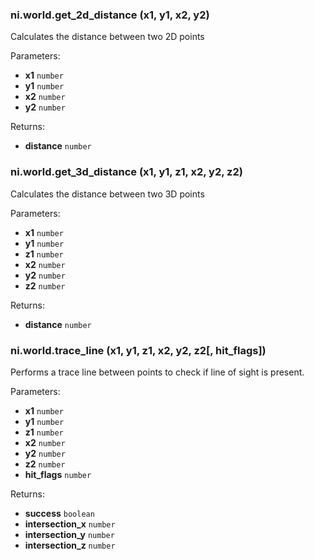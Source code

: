 ### ni.world.get_2d_distance (x1, y1, x2, y2)

Calculates the distance between two 2D points

Parameters:
- **x1** `number`
- **y1** `number`
- **x2** `number`
- **y2** `number`

Returns:
- **distance** `number`

### ni.world.get_3d_distance (x1, y1, z1, x2, y2, z2)

Calculates the distance between two 3D points

Parameters:
- **x1** `number`
- **y1** `number`
- **z1** `number`
- **x2** `number`
- **y2** `number`
- **z2** `number`

Returns:
- **distance** `number`

### ni.world.trace_line (x1, y1, z1, x2, y2, z2[, hit_flags])

Performs a trace line between points to check if line of sight is present.

Parameters:
- **x1** `number`
- **y1** `number`
- **z1** `number`
- **x2** `number`
- **y2** `number`
- **z2** `number`
- **hit_flags** `number`

Returns:
- **success** `boolean`
- **intersection_x** `number`
- **intersection_y** `number`
- **intersection_z** `number`

